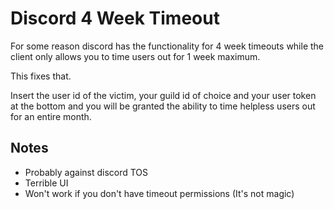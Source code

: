 # Discord 4 Week Timeout

For some reason discord has the functionality for 4 week timeouts while the client only allows you to time users out for 1 week maximum.

This fixes that.

Insert the user id of the victim, your guild id of choice and your user token at the bottom and you will be granted the ability to time helpless users out for an entire month.

## Notes

- Probably against discord TOS
- Terrible UI
- Won't work if you don't have timeout permissions (It's not magic)

